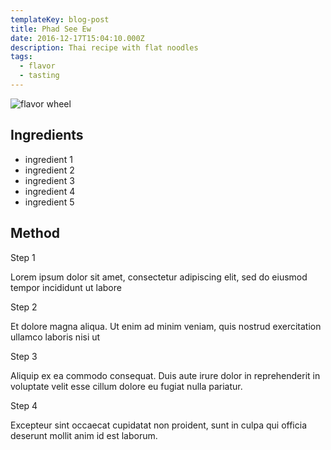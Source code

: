 ```yaml
---
templateKey: blog-post
title: Phad See Ew
date: 2016-12-17T15:04:10.000Z
description: Thai recipe with flat noodles
tags:
  - flavor
  - tasting
---
```

![flavor wheel](/img/flavor_wheel.jpg)



## Ingredients

* ingredient 1
* ingredient 2
* ingredient 3
* ingredient 4
* ingredient 5

## Method

Step 1

Lorem ipsum dolor sit amet, consectetur adipiscing elit, sed do eiusmod tempor incididunt ut labore 

Step 2

Et dolore magna aliqua. Ut enim ad minim veniam, quis nostrud exercitation ullamco laboris nisi ut 

Step 3

Aliquip ex ea commodo consequat. Duis aute irure dolor in reprehenderit in voluptate velit esse cillum dolore eu fugiat nulla pariatur. 

Step 4

Excepteur sint occaecat cupidatat non proident, sunt in culpa qui officia deserunt mollit anim id est laborum.
